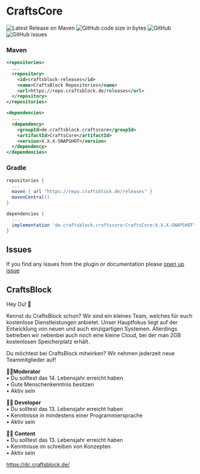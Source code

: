# CraftsCore
![Latest Release on Maven](https://repo.craftsblock.de/api/badge/latest/releases/de/craftsblock/craftscore/CraftsCore?color=40c14a&name=CraftsCore&prefix=v)
![GitHub code size in bytes](https://img.shields.io/github/languages/code-size/CrAfTsArMy/CraftsCore)
![GitHub](https://img.shields.io/github/license/CrAfTsArMy/CraftsCore)
![GitHub issues](https://img.shields.io/github/issues-raw/CrAfTsArMy/CraftsCore)

### Maven
```xml
<repositories>
  ...
  <repository>
    <id>craftsblock-releases</id>
    <name>CraftsBlock Repositories</name>
    <url>https://repo.craftsblock.de/releases</url>
  </repository>
</repositories>
```
```xml
<dependencies>
  ...
  <dependency>
    <groupId>de.craftsblock.craftscore</groupId>
    <artifactId>CraftsCore</artifactId>
    <version>X.X.X-SNAPSHOT</version>
  </dependency>
</dependencies>
```

### Gradle
```gradle
repositories {
  ...
  maven { url "https://repo.craftsblock.de/releases" }
  mavenCentral()
}
```
```gradle
dependencies {
  ...
  implementation 'de.craftsblock.craftscore:CraftsCore:X.X.X-SNAPSHOT'
}
```

## Issues
If you find any issues from the plugin or documentation please [open up issue](https://github.com/CrAfTsArMy/CraftsCore/issues)

## CraftsBlock
Hey Du! 👋 

Kennst du CraftsBlock schon? Wir sind ein kleines Team, welches für euch kostenlose Dienstleistungen anbietet. Unser Hauptfokus liegt auf der Entwicklung von neuen und auch einzigartigen Systemen. Allerdings betreiben wir nebenbei auch noch eine kleine Cloud, bei der man 2GB kostenlosen Speicherplatz erhält.

Du möchtest bei CraftsBlock mitwirken? Wir nehmen jederzeit neue Teammitglieder auf!

**👮‍♂️Moderator**<br>
• Du solltest das 14. Lebensjahr erreicht haben<br>
• Gute Menschenkenntnis besitzen<br>
• Aktiv sein

**👨‍💻 Developer**<br>
• Du solltest das 13. Lebensjahr erreicht haben<br>
• Kenntnisse in mindestens einer Programmiersprache<br>
• Aktiv sein

**👷‍♂️ Content**<br>
• Du solltest das 13. Lebensjahr erreicht haben<br>
• Kenntnisse im schreiben von Konzepten<br>
• Aktiv sein

https://dc.craftsblock.de/
